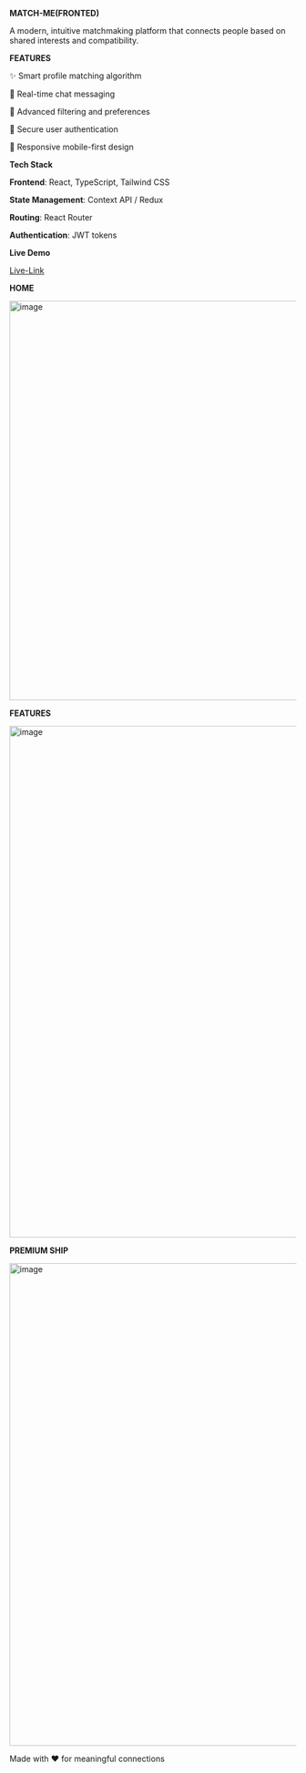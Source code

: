 **MATCH-ME(FRONTED)**

A modern, intuitive matchmaking platform that connects people based on shared interests and compatibility.

**FEATURES**

✨ Smart profile matching algorithm

💬 Real-time chat messaging

🎯 Advanced filtering and preferences

🔐 Secure user authentication

📱 Responsive mobile-first design

**Tech Stack**

**Frontend**: React, TypeScript, Tailwind CSS

**State Management**: Context API / Redux

**Routing**: React Router

**Authentication**: JWT tokens

**Live Demo**

[Live-Link](https://matchme-seven.vercel.app/)

**HOME**

<img width="1905" height="702" alt="image" src="https://github.com/user-attachments/assets/f61a491f-8c20-4024-9c66-1d32ad6fa689" />

**FEATURES**

<img width="1919" height="899" alt="image" src="https://github.com/user-attachments/assets/d39c53d5-114b-408d-9a5f-7315581873db" />

**PREMIUM SHIP**

<img width="1914" height="848" alt="image" src="https://github.com/user-attachments/assets/93662f50-edd2-4c02-bb2f-faac0c97ef3a" />

Made with ❤️ for meaningful connections
 
